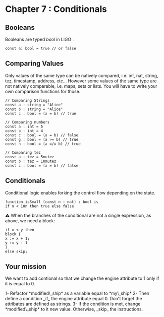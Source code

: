 # Chapter 7 : Conditionals

<dialog character="robot">[DROID-1242] INVALID CONDITIONAL INSTRUCTIONS. ERR %%$7834[[{23e3}]] PLEASE SPECIFY CONDITIONAL INSTRUCTIONS.</dialog>

## Booleans

Booleans are typed _bool_ in LIGO :

```
const a: bool = true // or false
```

## Comparing Values

Only values of the same type can be natively compared, i.e. int, nat, string, tez, timestamp, address, etc... However some values of the same type are not natively comparable, i.e. maps, sets or lists. You will have to write your own comparison functions for those.

```
// Comparing Strings
const a : string = "Alice"
const b : string = "Alice"
const c : bool = (a = b) // true

// Comparing numbers
const a : int = 5
const b : int = 4
const c : bool = (a = b) // false
const g : bool = (a >= b) // true
const h : bool = (a =/= b) // true

// Comparing tez
const a : tez = 5mutez
const b : tez = 10mutez
const c : bool = (a = b) // false
```

## Conditionals

Conditional logic enables forking the control flow depending on the state.

```
function isSmall (const n : nat) : bool is
if n < 10n then true else false
```

⚠️ When the branches of the conditional are not a single expression, as above, we need a block:

```
if x < y then
block {
x := x + 1;
y := y - 1
}
else skip;
```

## Your mission

We want to add contional so that we change the engine attribute to 1 only if it is equal to 0.

<!-- prettier-ignore -->1- Refactor *modified\_ship* as a variable equal to *my\_ship*

<!-- prettier-ignore -->2- Then define a condition _if_ the engine attribute equal 0. Don't forget the attribates are defined as strings.

<!-- prettier-ignore -->3- If the condition is met, change *modified\_ship* to it new value. Otherwise, _skip_ the instructions.
